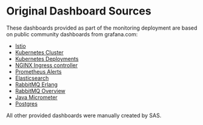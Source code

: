 # Original Dashboard Sources

These dashboards provided as part of the monitoring deployment are based on public community dashboards from grafana.com: 

- [Istio](https://grafana.com/orgs/istio)
- [Kubernetes Cluster](https://grafana.com/grafana/dashboards/8721)
- [Kubernetes Deployments](https://grafana.com/grafana/dashboards/741)
- [NGINX Ingress controller](https://grafana.com/grafana/dashboards/9614)
- [Prometheus Alerts](https://grafana.com/grafana/dashboards/5450)
- [Elasticsearch](https://grafana.com/grafana/dashboards/2322)
- [RabbitMQ Erlang](https://grafana.com/grafana/dashboards/11350)
- [RabbitMQ Overview](https://grafana.com/grafana/dashboards/10991)
- [Java Micrometer](https://grafana.com/grafana/dashboards/4701)
- [Postgres](https://grafana.com/grafana/dashboards/9628)

All other provided dashboards were manually created by SAS.